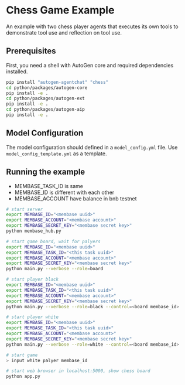 # Chess Game Example

An example with two chess player agents that executes its own tools to demonstrate tool use and reflection on tool use.

## Prerequisites

First, you need a shell with AutoGen core and required dependencies installed.

```bash
pip install "autogen-agentchat" "chess"
cd python/packages/autogen-core
pip install -e .
cd python/packages/autogen-ext
pip install -e .
cd python/packages/autogen-aip
pip install -e .
```

## Model Configuration

The model configuration should defined in a `model_config.yml` file.
Use `model_config_template.yml` as a template.

## Running the example

- MEMBASE_TASK_ID is same
- MEMBASE_ID is different with each other
- MEMBASE_ACCOUNT have balance in bnb testnet

```bash
# start server
export MEMBASE_ID="<membase uuid>"
export MEMBASE_ACCOUNT="<membase account>"
export MEMBASE_SECRET_KEY="<membase secret key>"
python membase_hub.py

# start game board, wait for palyers
export MEMBASE_ID="<membase uuid>"
export MEMBASE_TASK_ID="<this task uuid>"
export MEMBASE_ACCOUNT="<membase account>"
export MEMBASE_SECRET_KEY="<membase secret key>"
python main.py --verbose --role=board

# start player black
export MEMBASE_ID="<membase uuid>"
export MEMBASE_TASK_ID="<this task uuid>"
export MEMBASE_ACCOUNT="<membase account>"
export MEMBASE_SECRET_KEY="<membase secret key>"
python main.py --verbose --role=black --control=<board membase_id>

# start player white
export MEMBASE_ID="<membase uuid>"
export MEMBASE_TASK_ID="<this task uuid>"
export MEMBASE_ACCOUNT="<membase account>"
export MEMBASE_SECRET_KEY="<membase secret key>"
python main.py --verbose --role=white --control=<board membase_id>

# start game
> input white palyer membase_id

# start web browser in localhost:5000, show chess board
python app.py
```
